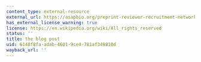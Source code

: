 ```yaml
---
content_type: external-resource
external_url: https://asapbio.org/preprint-reviewer-recruitment-network-phase-2
has_external_license_warning: true
license: https://en.wikipedia.org/wiki/All_rights_reserved
status: ''
title: the blog post
uid: 6148f8fa-adab-4601-9ce4-781af349810d
wayback_url: ''
---
```

